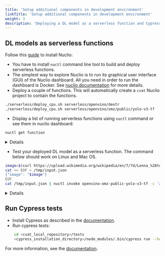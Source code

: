 ```yaml
---
title: 'Setup additional components in development environment'
linkTitle: 'Setup additional components in development environment'
weight: 3
description: 'Deploying a DL model as a serverless function and Cypress tests.'
---
```


## DL models as serverless functions

Follow this [guide](/docs/administration/advanced/installation_automatic_annotation/) to install Nuclio:

- You have to install `nuctl` command line tool to build and deploy serverless
  functions.
- The simplest way to explore Nuclio is to run its graphical user interface (GUI)
  of the Nuclio dashboard. All you need in order to run the dashboard is Docker. See
  [nuclio documentation](https://github.com/nuclio/nuclio#quick-start-steps)
  for more details.
- Deploy a couple of functions.
  This will automatically create a `cvat` Nuclio project to contain the functions.

```bash
./serverless/deploy_cpu.sh serverless/openvino/dextr
./serverless/deploy_cpu.sh serverless/openvino/omz/public/yolo-v3-tf
```

- Display a list of running serverless functions using `nuctl` command or see them
  in nuclio dashboard:

```bash
nuctl get function
```

<details>

```
  NAMESPACE |                             NAME                              | PROJECT | STATE | NODE PORT | REPLICAS
  nuclio    | openvino.dextr                                                | cvat    | ready |     55274 | 1/1
  nuclio    | openvino.omz.public.yolo-v3-tf                                | cvat    | ready |     57308 | 1/1
```

</details>

- Test your deployed DL model as a serverless function. The command below
  should work on Linux and Mac OS.

```bash
image=$(curl https://upload.wikimedia.org/wikipedia/en/7/7d/Lenna_%28test_image%29.png --output - | base64 | tr -d '\n')
cat << EOF > /tmp/input.json
{"image": "$image"}
EOF
cat /tmp/input.json | nuctl invoke openvino-omz-public-yolo-v3-tf -c 'application/json'
```

<details>

```
23.05.11 22:14:17.275    nuctl.platform.invoker (I) Executing function {"method": "POST", "url": "http://0.0.0.0:32771", "bodyLength": 631790, "headers": {"Content-Type":["application/json"],"X-Nuclio-Log-Level":["info"],"X-Nuclio-Target":["openvino-omz-public-yolo-v3-tf"]}}
23.05.11 22:14:17.788    nuctl.platform.invoker (I) Got response {"status": "200 OK"}
23.05.11 22:14:17.789                     nuctl (I) >>> Start of function logs
23.05.11 22:14:17.789 ino-omz-public-yolo-v3-tf (I) Run yolo-v3-tf model {"worker_id": "0", "time": 1683828857301.8765}
23.05.11 22:14:17.789                     nuctl (I) <<< End of function logs

> Response headers:
Server = nuclio
Date = Thu, 11 May 2023 18:14:17 GMT
Content-Type = application/json
Content-Length = 100

> Response body:
[
    {
        "confidence": "0.9992254",
        "label": "person",
        "points": [
            39,
            124,
            408,
            512
        ],
        "type": "rectangle"
    }
]
```

</details>

## Run Cypress tests
- Install Cypress as described in the [documentation](https://docs.cypress.io/guides/getting-started/installing-cypress.html).
- Run cypress tests:
```bash
    cd <cvat_local_repository>/tests
    <cypress_installation_directory>/node_modules/.bin/cypress run --headless --browser chrome
```
For more information, see the [documentation](https://docs.cypress.io/).
